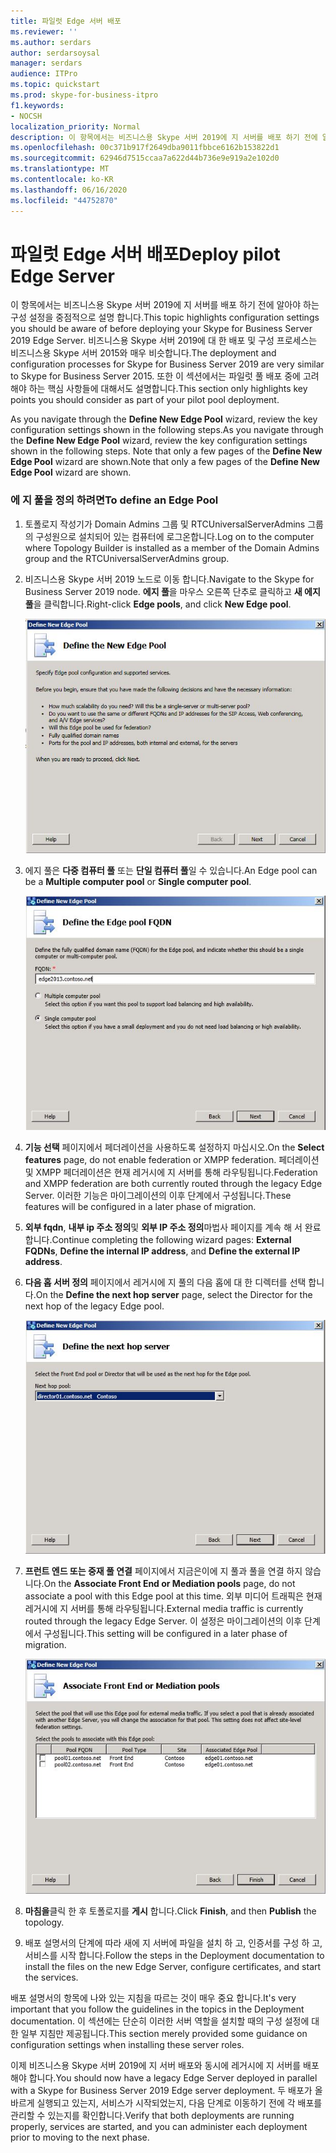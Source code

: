 ```yaml
---
title: 파일럿 Edge 서버 배포
ms.reviewer: ''
ms.author: serdars
author: serdarsoysal
manager: serdars
audience: ITPro
ms.topic: quickstart
ms.prod: skype-for-business-itpro
f1.keywords:
- NOCSH
localization_priority: Normal
description: 이 항목에서는 비즈니스용 Skype 서버 2019에 지 서버를 배포 하기 전에 알아야 하는 구성 설정을 중점적으로 설명 합니다. 비즈니스용 Skype 서버 2019에 대 한 배포 및 구성 프로세스는 비즈니스용 Skype 서버 2015와 매우 비슷합니다. 또한 이 섹션에서는 파일럿 풀 배포 중에 고려해야 하는 핵심 사항들에 대해서도 설명합니다. 자세한 단계에 대 한 자세한 내용은 배포 설명서에서 외부 사용자 액세스 배포 (비즈니스용 Skype 서버 2019) 및 외부 사용자 액세스에 대 한 구성 정보 제공을 참조 하십시오.
ms.openlocfilehash: 00c371b917f2649dba9011fbbce6162b153822d1
ms.sourcegitcommit: 62946d7515ccaa7a622d44b736e9e919a2e102d0
ms.translationtype: MT
ms.contentlocale: ko-KR
ms.lasthandoff: 06/16/2020
ms.locfileid: "44752870"
---
```

# <a name="deploy-pilot-edge-server"></a><span data-ttu-id="fbc55-106">파일럿 Edge 서버 배포</span><span class="sxs-lookup"><span data-stu-id="fbc55-106">Deploy pilot Edge Server</span></span>

<span data-ttu-id="fbc55-107">이 항목에서는 비즈니스용 Skype 서버 2019에 지 서버를 배포 하기 전에 알아야 하는 구성 설정을 중점적으로 설명 합니다.</span><span class="sxs-lookup"><span data-stu-id="fbc55-107">This topic highlights configuration settings you should be aware of before deploying your Skype for Business Server 2019 Edge Server.</span></span> <span data-ttu-id="fbc55-108">비즈니스용 Skype 서버 2019에 대 한 배포 및 구성 프로세스는 비즈니스용 Skype 서버 2015와 매우 비슷합니다.</span><span class="sxs-lookup"><span data-stu-id="fbc55-108">The deployment and configuration processes for Skype for Business Server 2019 are very similar to Skype for Business Server 2015.</span></span> <span data-ttu-id="fbc55-109">또한 이 섹션에서는 파일럿 풀 배포 중에 고려해야 하는 핵심 사항들에 대해서도 설명합니다.</span><span class="sxs-lookup"><span data-stu-id="fbc55-109">This section only highlights key points you should consider as part of your pilot pool deployment.</span></span> <!-- For detailed steps, see 
 [Deploying external user access in Skype for Business Server 2019](../deployment/deploying-external-user-access/deploying-external-user-access.md) in the Deployment documentation, which describes the deployment process and also gives configuration information for external user access.  -->
  
<span data-ttu-id="fbc55-110">As you navigate through the **Define New Edge Pool** wizard, review the key configuration settings shown in the following steps.</span><span class="sxs-lookup"><span data-stu-id="fbc55-110">As you navigate through the **Define New Edge Pool** wizard, review the key configuration settings shown in the following steps.</span></span> <span data-ttu-id="fbc55-111">Note that only a few pages of the **Define New Edge Pool** wizard are shown.</span><span class="sxs-lookup"><span data-stu-id="fbc55-111">Note that only a few pages of the **Define New Edge Pool** wizard are shown.</span></span> 
  
### <a name="to-define-an-edge-pool"></a><span data-ttu-id="fbc55-112">에 지 풀을 정의 하려면</span><span class="sxs-lookup"><span data-stu-id="fbc55-112">To define an Edge Pool</span></span>

1. <span data-ttu-id="fbc55-113">토폴로지 작성기가 Domain Admins 그룹 및 RTCUniversalServerAdmins 그룹의 구성원으로 설치되어 있는 컴퓨터에 로그온합니다.</span><span class="sxs-lookup"><span data-stu-id="fbc55-113">Log on to the computer where Topology Builder is installed as a member of the Domain Admins group and the RTCUniversalServerAdmins group.</span></span>
    
2. <span data-ttu-id="fbc55-114">비즈니스용 Skype 서버 2019 노드로 이동 합니다.</span><span class="sxs-lookup"><span data-stu-id="fbc55-114">Navigate to the Skype for Business Server 2019 node.</span></span> <span data-ttu-id="fbc55-115">**에지 풀**을 마우스 오른쪽 단추로 클릭하고 **새 에지 풀**을 클릭합니다.</span><span class="sxs-lookup"><span data-stu-id="fbc55-115">Right-click **Edge pools**, and click **New Edge pool**.</span></span>
    
     ![새에 지 풀 정의 대화 상자](../media/migration_ocs_topo_edgepool_page1.JPG)
  
3. <span data-ttu-id="fbc55-117">에지 풀은 **다중 컴퓨터 풀** 또는 **단일 컴퓨터 풀**일 수 있습니다.</span><span class="sxs-lookup"><span data-stu-id="fbc55-117">An Edge pool can be a **Multiple computer pool** or **Single computer pool**.</span></span>
    
     ![에 지 풀 FQDN 정의 대화 상자](../media/migration_ocs_topo_edgepool_page2.JPG)
  
4. <span data-ttu-id="fbc55-119">**기능 선택** 페이지에서 페더레이션을 사용하도록 설정하지 마십시오.</span><span class="sxs-lookup"><span data-stu-id="fbc55-119">On the **Select features** page, do not enable federation or XMPP federation.</span></span> <span data-ttu-id="fbc55-120">페더레이션 및 XMPP 페더레이션은 현재 레거시에 지 서버를 통해 라우팅됩니다.</span><span class="sxs-lookup"><span data-stu-id="fbc55-120">Federation and XMPP federation are both currently routed through the legacy Edge Server.</span></span> <span data-ttu-id="fbc55-121">이러한 기능은 마이그레이션의 이후 단계에서 구성됩니다.</span><span class="sxs-lookup"><span data-stu-id="fbc55-121">These features will be configured in a later phase of migration.</span></span> 

  
5. <span data-ttu-id="fbc55-122">**외부 fqdn**, **내부 ip 주소 정의**및 **외부 IP 주소 정의**마법사 페이지를 계속 해 서 완료 합니다.</span><span class="sxs-lookup"><span data-stu-id="fbc55-122">Continue completing the following wizard pages: **External FQDNs**, **Define the internal IP address**, and **Define the external IP address**.</span></span>
    
6. <span data-ttu-id="fbc55-123">**다음 홉 서버 정의** 페이지에서 레거시에 지 풀의 다음 홉에 대 한 디렉터를 선택 합니다.</span><span class="sxs-lookup"><span data-stu-id="fbc55-123">On the **Define the next hop server** page, select the Director for the next hop of the legacy Edge pool.</span></span> 
    
     ![다음 홉 정의 대화 상자](../media/migration_ocs_topo_edgepool_page7.JPG)
  
7. <span data-ttu-id="fbc55-125">**프런트 엔드 또는 중재 풀 연결** 페이지에서 지금은이에 지 풀과 풀을 연결 하지 않습니다.</span><span class="sxs-lookup"><span data-stu-id="fbc55-125">On the **Associate Front End or Mediation pools** page, do not associate a pool with this Edge pool at this time.</span></span> <span data-ttu-id="fbc55-126">외부 미디어 트래픽은 현재 레거시에 지 서버를 통해 라우팅됩니다.</span><span class="sxs-lookup"><span data-stu-id="fbc55-126">External media traffic is currently routed through the legacy Edge Server.</span></span> <span data-ttu-id="fbc55-127">이 설정은 마이그레이션의 이후 단계에서 구성됩니다.</span><span class="sxs-lookup"><span data-stu-id="fbc55-127">This setting will be configured in a later phase of migration.</span></span> 
    
     ![프런트 엔드 풀 연결 대화 상자](../media/migration_ocs_topo_edgepool_page8.JPG)
  
8. <span data-ttu-id="fbc55-129">**마침을**클릭 한 후 토폴로지를 **게시** 합니다.</span><span class="sxs-lookup"><span data-stu-id="fbc55-129">Click **Finish**, and then **Publish** the topology.</span></span> 
    
9. <span data-ttu-id="fbc55-130">배포 설명서의 단계에 따라 새에 지 서버에 파일을 설치 하 고, 인증서를 구성 하 고, 서비스를 시작 합니다.</span><span class="sxs-lookup"><span data-stu-id="fbc55-130">Follow the steps in the Deployment documentation to install the files on the new Edge Server, configure certificates, and start the services.</span></span> 
<!-- [Install Edge Servers for Skype for Business Server 2019](../deployment/deploying-external-user-access/install-edge-servers.md) in -->
    
<span data-ttu-id="fbc55-131">배포 설명서의 항목에 나와 있는 지침을 따르는 것이 매우 중요 합니다.</span><span class="sxs-lookup"><span data-stu-id="fbc55-131">It's very important that you follow the guidelines in the topics in the Deployment documentation.</span></span> <span data-ttu-id="fbc55-132">이 섹션에는 단순히 이러한 서버 역할을 설치할 때의 구성 설정에 대한 일부 지침만 제공됩니다.</span><span class="sxs-lookup"><span data-stu-id="fbc55-132">This section merely provided some guidance on configuration settings when installing these server roles.</span></span> 
<!-- [Deploying external user access in Skype for Business Server 2019](../deployment/deploying-external-user-access/deploying-external-user-access.md) -->
  
<span data-ttu-id="fbc55-133">이제 비즈니스용 Skype 서버 2019에 지 서버 배포와 동시에 레거시에 지 서버를 배포 해야 합니다.</span><span class="sxs-lookup"><span data-stu-id="fbc55-133">You should now have a legacy Edge Server deployed in parallel with a Skype for Business Server 2019 Edge server deployment.</span></span> <span data-ttu-id="fbc55-134">두 배포가 올바르게 실행되고 있는지, 서비스가 시작되었는지, 다음 단계로 이동하기 전에 각 배포를 관리할 수 있는지를 확인합니다.</span><span class="sxs-lookup"><span data-stu-id="fbc55-134">Verify that both deployments are running properly, services are started, and you can administer each deployment prior to moving to the next phase.</span></span> 
  

